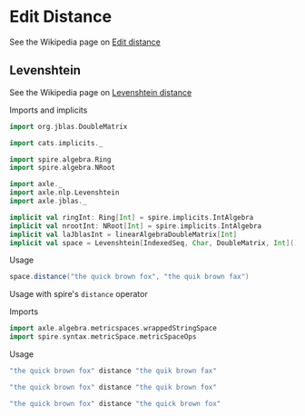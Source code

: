# Edit Distance

See the Wikipedia page on [Edit distance](https://en.wikipedia.org/wiki/Edit_distance)

## Levenshtein

See the Wikipedia page on [Levenshtein distance](https://en.wikipedia.org/wiki/Levenshtein_distance)

Imports and implicits

```scala mdoc:silent
import org.jblas.DoubleMatrix

import cats.implicits._

import spire.algebra.Ring
import spire.algebra.NRoot

import axle._
import axle.nlp.Levenshtein
import axle.jblas._

implicit val ringInt: Ring[Int] = spire.implicits.IntAlgebra
implicit val nrootInt: NRoot[Int] = spire.implicits.IntAlgebra
implicit val laJblasInt = linearAlgebraDoubleMatrix[Int]
implicit val space = Levenshtein[IndexedSeq, Char, DoubleMatrix, Int]()
```

Usage

```scala mdoc
space.distance("the quick brown fox", "the quik brown fax")
```

Usage with spire's `distance` operator

Imports

```scala mdoc:silent
import axle.algebra.metricspaces.wrappedStringSpace
import spire.syntax.metricSpace.metricSpaceOps
```

Usage

```scala mdoc
"the quick brown fox" distance "the quik brown fax"

"the quick brown fox" distance "the quik brown fox"

"the quick brown fox" distance "the quick brown fox"
```
